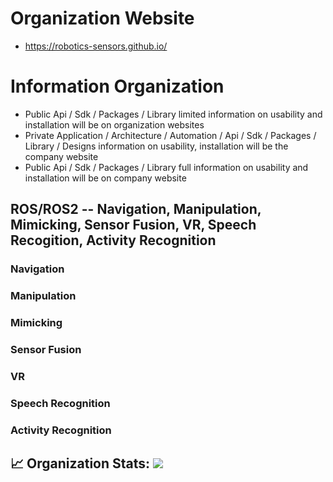 # Organization Website
- https://robotics-sensors.github.io/

# Information Organization
- Public Api / Sdk / Packages / Library limited information on usability and installation will be on organization websites
- Private Application / Architecture / Automation / Api / Sdk / Packages / Library / Designs information on usability, installation will be the company website
- Public Api / Sdk / Packages / Library full information on usability and installation will be on company website



## ROS/ROS2 -- Navigation, Manipulation, Mimicking, Sensor Fusion, VR, Speech Recogition, Activity Recognition

### Navigation

### Manipulation

### Mimicking

### Sensor Fusion

### VR

### Speech Recognition

### Activity Recognition


## 📈 Organization Stats: <a href="https://github.com/Robotics-Sensors"> <img src="https://komarev.com/ghpvc/?username=Robotics-Sensors&label=Profile+Views&color=2e8b57&style=flat" /></a>
  
<!--
**Here are some ideas to get you started:**

🙋‍♀️ A short introduction - what is your organization all about?
🌈 Contribution guidelines - how can the community get involved?
👩‍💻 Useful resources - where can the community find your docs? Is there anything else the community should know?
🍿 Fun facts - what does your team eat for breakfast?
🧙 Remember, you can do mighty things with the power of [Markdown](https://docs.github.com/github/writing-on-github/getting-started-with-writing-and-formatting-on-github/basic-writing-and-formatting-syntax)
-->
